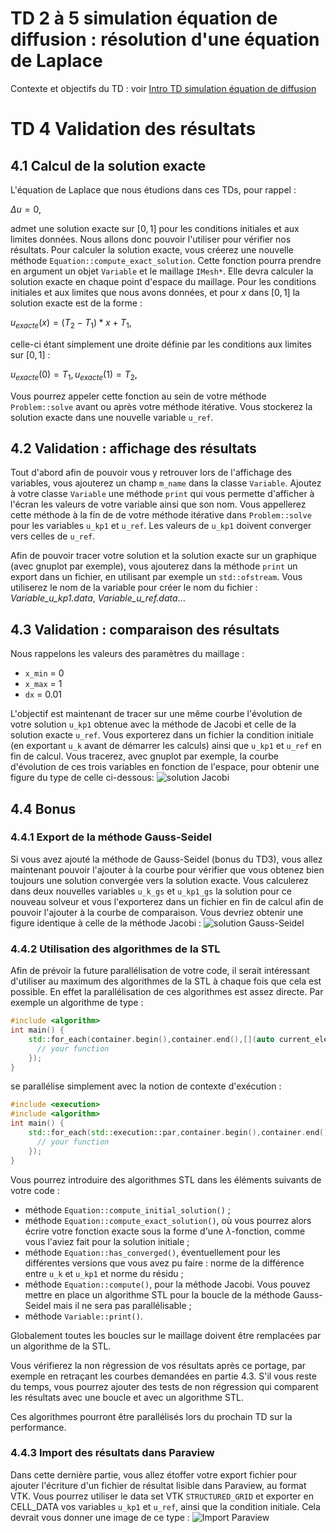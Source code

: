 # TD 2 à 5 simulation équation de diffusion : résolution d'une équation de Laplace

Contexte et objectifs du TD : voir [Intro TD simulation équation de diffusion](TD2-5_intro.md)

# TD 4 Validation des résultats

## 4.1 Calcul de la solution exacte

L'équation de Laplace que nous étudions dans ces TDs, pour rappel :

$\Delta u = 0$,

admet une solution exacte sur $[0,1]$ pour les conditions initiales et aux limites données. Nous allons donc pouvoir l'utiliser pour vérifier nos résultats.
Pour calculer la solution exacte, vous créerez une nouvelle méthode `Equation::compute_exact_solution`. Cette fonction pourra prendre en argument un objet `Variable` et le maillage `IMesh*`. Elle devra calculer la solution exacte en chaque point d'espace du maillage. Pour les conditions initiales et aux limites que nous avons données, et pour $x$ dans $[0,1]$ la solution exacte est de la forme :

$u_{exacte}(x) = (T_2 - T_1) * x + T_1$,

celle-ci étant simplement une droite définie par les conditions aux limites sur $[0,1]$ :

$u_{exacte}(0) = T_1, u_{exacte}(1) = T_2$,

Vous pourrez appeler cette fonction au sein de votre méthode `Problem::solve` avant ou après votre méthode itérative. Vous stockerez la solution exacte dans une nouvelle variable `u_ref`.

## 4.2 Validation : affichage des résultats

Tout d'abord afin de pouvoir vous y retrouver lors de l'affichage des variables, vous ajouterez un champ `m_name` dans la classe `Variable`.
Ajoutez à votre classe `Variable` une méthode `print` qui vous permette d'afficher à l'écran les valeurs de votre variable ainsi que son nom. Vous appellerez cette méthode à la fin de de votre méthode itérative dans `Problem::solve` pour les variables `u_kp1` et `u_ref`. Les valeurs de `u_kp1` doivent converger vers celles de `u_ref`.

Afin de pouvoir tracer votre solution et la solution exacte sur un graphique (avec gnuplot par exemple), vous ajouterez dans la méthode `print` un export dans un fichier, en utilisant par exemple un `std::ofstream`. Vous utiliserez le nom de la variable pour créer le nom du fichier : *Variable_u_kp1.data*, *Variable_u_ref.data*...

## 4.3 Validation : comparaison des résultats

Nous rappelons les valeurs des paramètres du maillage :

- `x_min` = 0
- `x_max` = 1
- `dx` = 0.01

L'objectif est maintenant de tracer sur une même courbe l'évolution de votre solution `u_kp1` obtenue avec la méthode de Jacobi et celle de la solution exacte `u_ref`. Vous exporterez dans un fichier la condition initiale (en exportant `u_k` avant de démarrer les calculs) ainsi que `u_kp1` et `u_ref` en fin de calcul. Vous tracerez, avec gnuplot par exemple, la courbe d'évolution de ces trois variables en fonction de l'espace, pour obtenir une figure du type de celle ci-dessous:
![solution Jacobi](Jacobi.png)

## 4.4 Bonus

### 4.4.1 Export de la méthode Gauss-Seidel

Si vous avez ajouté la méthode de Gauss-Seidel (bonus du TD3), vous allez maintenant pouvoir l'ajouter à la courbe pour vérifier que vous obtenez bien toujours une solution convergée vers la solution exacte. Vous calculerez dans deux nouvelles variables `u_k_gs` et `u_kp1_gs` la solution pour ce nouveau solveur et vous l'exporterez dans un fichier en fin de calcul afin de pouvoir l'ajouter à la courbe de comparaison. Vous devriez obtenir une figure identique à celle de la méthode Jacobi :
![solution Gauss-Seidel](Gauss-Seidel.png)

### 4.4.2 Utilisation des algorithmes de la STL

Afin de prévoir la future parallélisation de votre code, il serait intéressant d'utiliser au maximum des algorithmes de la STL à chaque fois que cela est possible. En effet la parallélisation de ces algorithmes est assez directe. Par exemple un algorithme de type :

```c++
#include <algorithm>
int main() {
    std::for_each(container.begin(),container.end(),[](auto current_element) {
      // your function
    });
}
```

se parallélise simplement avec la notion de contexte d'exécution :

```c++
#include <execution>
#include <algorithm>
int main() {
    std::for_each(std::execution::par,container.begin(),container.end(),[](auto current_element) {
      // your function
    });
}
```

Vous pourrez introduire des algorithmes STL dans les éléments suivants de votre code :

- méthode `Equation::compute_initial_solution()` ;
- méthode `Equation::compute_exact_solution()`, où vous pourrez alors écrire votre fonction exacte sous la forme d'une $\lambda$-fonction, comme vous l'aviez fait pour la solution initiale ;
- méthode `Equation::has_converged()`, éventuellement pour les différentes versions que vous avez pu faire : norme de la différence entre `u_k` et `u_kp1` et norme du résidu ;
- méthode `Equation::compute()`, pour la méthode Jacobi. Vous pouvez mettre en place un algorithme STL pour la boucle de la méthode Gauss-Seidel mais il ne sera pas parallélisable ;
- méthode `Variable::print()`.

Globalement toutes les boucles sur le maillage doivent être remplacées par un algorithme de la STL.

Vous vérifierez la non régression de vos résultats après ce portage, par exemple en retraçant les courbes demandées en partie 4.3. S'il vous reste du temps, vous pourrez ajouter des tests de non régression qui comparent les résultats avec une boucle et avec un algorithme STL.

Ces algorithmes pourront être parallélisés lors du prochain TD sur la performance.

### 4.4.3 Import des résultats dans Paraview

Dans cette dernière partie, vous allez étoffer votre export fichier pour ajouter l'écriture d'un fichier de résultat lisible dans Paraview, au format VTK. Vous pourrez utiliser le data set VTK `STRUCTURED_GRID` et exporter en CELL_DATA vos variables `u_kp1` et `u_ref`, ainsi que la condition initiale.
Cela devrait vous donner une image de ce type :
![Import Paraview](Import_paraview.png)
